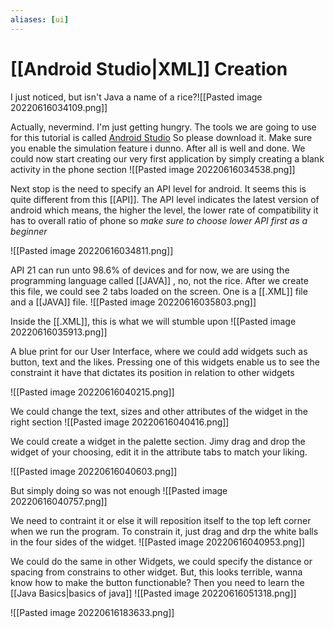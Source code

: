 ```yaml
---
aliases: [ui]
---
```

# [[Android Studio|XML]] Creation
I just noticed, but isn't Java a name of a rice?![[Pasted image 20220616034109.png]]

Actually, nevermind. I'm just getting hungry. The tools we are going to use for this tutorial is called [Android Studio](https://developer.android.com/studio)
So please download it. Make sure you enable the simulation feature i dunno. After all is well and done. We could now start creating our very first application by simply creating a blank activity in the phone section
![[Pasted image 20220616034538.png]]

Next stop is the need to specify an API level for android. It seems this is quite different from this [[API]]. The API level indicates the latest version of android which means, the higher the level, the lower rate of compatibility it has to overall ratio of phone so *make sure to choose lower API first as a beginner*

![[Pasted image 20220616034811.png]]


API 21 can run unto 98.6% of devices and for now, we are using the programming language called [[JAVA]] , no, not the rice. After we create this file, we could see 2 tabs loaded on the screen. One is a [[.XML]] file and a [[JAVA]] file. 
![[Pasted image 20220616035803.png]]

Inside the [[.XML]], this is what we will stumble upon
![[Pasted image 20220616035913.png]]

A blue print for our User Interface, where we could add widgets such as button, text and the likes. Pressing one of this widgets enable us to see the constraint it have that dictates its position in relation to other widgets

![[Pasted image 20220616040215.png]]

We could change the text, sizes and other attributes of the widget in the right section
![[Pasted image 20220616040416.png]]

We could create  a widget in the palette section. Jimy drag and drop the widget of your choosing, edit it in the attribute tabs to match your liking.

![[Pasted image 20220616040603.png]]

But simply doing so was not enough
![[Pasted image 20220616040757.png]]

We need to contraint it or else it will reposition itself to the top left corner when we run the program. To constrain it, just drag and drp the white balls in the four sides of the widget. ![[Pasted image 20220616040953.png]]

We could do the same in other Widgets, we could specify the distance or spacing from constrains to other widget. But, this looks terrible, wanna know how to make the button functionable? Then you need to learn the [[Java Basics|basics of java]]
![[Pasted image 20220616051318.png]]


![[Pasted image 20220616183633.png]]